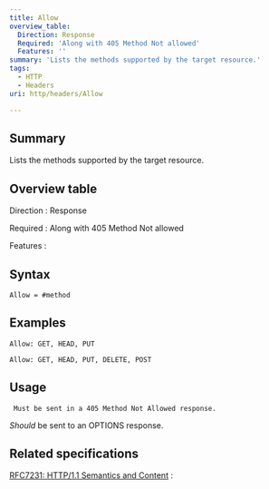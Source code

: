 ```yaml
---
title: Allow
overview_table:
  Direction: Response
  Required: 'Along with 405 Method Not allowed'
  Features: ''
summary: 'Lists the methods supported by the target resource.'
tags:
  - HTTP
  - Headers
uri: http/headers/Allow

---
```

## Summary

Lists the methods supported by the target resource.

## Overview table

Direction
:   Response

Required
:   Along with 405 Method Not allowed

Features
:

## Syntax

    Allow = #method

## Examples

```
Allow: GET, HEAD, PUT
```

```
Allow: GET, HEAD, PUT, DELETE, POST
```

## Usage

     Must be sent in a 405 Method Not Allowed response.

*Should* be sent to an OPTIONS response.

## Related specifications

[RFC7231: HTTP/1.1 Semantics and Content](http://tools.ietf.org/html/rfc7231#section-7.4.1)
:


